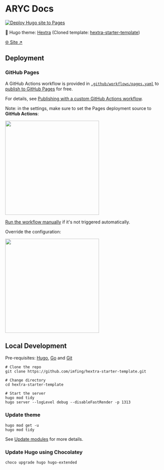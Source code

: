 # ARYC Docs

[![Deploy Hugo site to Pages](https://github.com/adventureadyyc/adventureadyyc.github.io/actions/workflows/pages.yaml/badge.svg)](https://github.com/adventureadyyc/adventureadyyc.github.io/actions/workflows/pages.yaml)

🐣 Hugo theme: [Hextra](https://github.com/imfing/hextra) (Cloned template: [hextra-starter-template](https://github.com/imfing/hextra-starter-template/))

[🌐 Site ↗](https://adventureadyyc.github.io/)

## Deployment

### GitHub Pages

A GitHub Actions workflow is provided in [`.github/workflows/pages.yaml`](./.github/workflows/pages.yaml) to [publish to GitHub Pages](https://github.blog/changelog/2022-07-27-github-pages-custom-github-actions-workflows-beta/) for free. 

For details, see [Publishing with a custom GitHub Actions workflow](https://docs.github.com/en/pages/getting-started-with-github-pages/configuring-a-publishing-source-for-your-github-pages-site#publishing-with-a-custom-github-actions-workflow).

Note: in the settings, make sure to set the Pages deployment source to **GitHub Actions**:

<img src="https://github.com/imfing/hextra-starter-template/assets/5097752/99676430-884e-42ab-b901-f6534a0d6eee" width=300 />

[Run the workflow manually](https://docs.github.com/en/actions/using-workflows/manually-running-a-workflow) if it's not triggered automatically.

Override the configuration:

<img src="https://github.com/imfing/hextra-starter-template/assets/5097752/e2e3cecd-c884-47ec-b064-14f896fee08d" width=300 />

## Local Development

Pre-requisites: [Hugo](https://gohugo.io/getting-started/installing/), [Go](https://golang.org/doc/install) and [Git](https://git-scm.com)

```shell
# Clone the repo
git clone https://github.com/imfing/hextra-starter-template.git

# Change directory
cd hextra-starter-template

# Start the server
hugo mod tidy
hugo server --logLevel debug --disableFastRender -p 1313
```

### Update theme

```shell
hugo mod get -u
hugo mod tidy
```

See [Update modules](https://gohugo.io/hugo-modules/use-modules/#update-modules) for more details.

### Update Hugo using Chocolatey

```shell
choco upgrade hugo hugo-extended
```